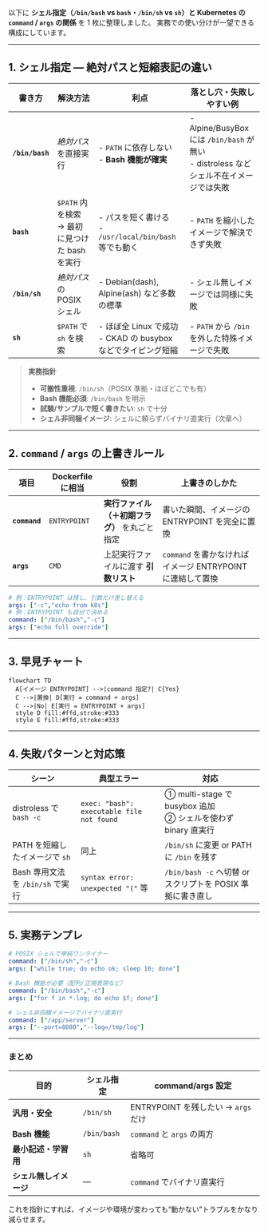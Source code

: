 以下に **シェル指定（`/bin/bash` vs `bash`・`/bin/sh` vs `sh`）と
Kubernetes の `command` / `args` の関係** を 1 枚に整理しました。
実務での使い分けが一望できる構成にしています。

---

## 1. シェル指定 — 絶対パスと短縮表記の違い

| 書き方             | 解決方法                            | 利点                                             | 落とし穴・失敗しやすい例                                                        |
| --------------- | ------------------------------- | ---------------------------------------------- | ------------------------------------------------------------------- |
| **`/bin/bash`** | *絶対パス* を直接実行                    | - `PATH` に依存しない<br>- **Bash 機能が確実**            | - Alpine/BusyBox には `/bin/bash` が無い<br>- distroless などシェル不在イメージでは失敗 |
| **`bash`**      | `$PATH` 内を検索 → 最初に見つけた bash を実行 | - パスを短く書ける<br>- `/usr/local/bin/bash` 等でも動く    | - `PATH` を縮小したイメージで解決できず失敗                                          |
| **`/bin/sh`**   | *絶対パス* の POSIX シェル              | - Debian(dash), Alpine(ash) など多数の標準            | - シェル無しイメージでは同様に失敗                                                  |
| **`sh`**        | `$PATH` で `sh` を検索              | - ほぼ全 Linux で成功<br>- CKAD の busybox などでタイピング短縮 | - `PATH` から `/bin` を外した特殊イメージで失敗                                    |

> **実務指針**
>
> * **可搬性重視**: `/bin/sh`（POSIX 準拠・ほぼどこでも有）
> * **Bash 機能必須**: `/bin/bash` を明示
> * **試験/サンプルで短く書きたい**: `sh` で十分
> * **シェル非同梱イメージ**: シェルに頼らずバイナリ直実行（次章へ）

---

## 2. `command` / `args` の上書きルール

| 項目            | Dockerfile に相当 | 役割                        | 上書きのしかた                                  |
| ------------- | -------------- | ------------------------- | ---------------------------------------- |
| **`command`** | `ENTRYPOINT`   | **実行ファイル（＋初期フラグ）** を丸ごと指定 | 書いた瞬間、イメージの ENTRYPOINT を完全に置換            |
| **`args`**    | `CMD`          | 上記実行ファイルに渡す **引数リスト**     | `command` を書かなければイメージ ENTRYPOINT に連結して置換 |

```yaml
# 例：ENTRYPOINT は残し、引数だけ差し替える
args: ["-c","echo from k8s"]
# 例：ENTRYPOINT も自分で決める
command: ["/bin/bash","-c"]
args: ["echo full override"]
```

---

## 3. 早見チャート

```mermaid
flowchart TD
  A[イメージ ENTRYPOINT] -->|command 指定?| C{Yes}
  C -->|置換| D[実行 = command + args]
  C -->|No| E[実行 = ENTRYPOINT + args]
  style D fill:#ffd,stroke:#333
  style E fill:#ffd,stroke:#333
```

---

## 4. 失敗パターンと対応策

| シーン                      | 典型エラー                                     | 対応                                                 |
| ------------------------ | ----------------------------------------- | -------------------------------------------------- |
| distroless で `bash -c`   | `exec: "bash": executable file not found` | ① multi-stage で busybox 追加<br>② シェルを使わず binary 直実行 |
| PATH を短縮したイメージで `sh`     | 同上                                        | `/bin/sh` に変更 or PATH に `/bin` を残す                 |
| Bash 専用文法を `/bin/sh` で実行 | `syntax error: unexpected "("` 等          | `/bin/bash -c` へ切替 or スクリプトを POSIX 準拠に書き直し         |

---

## 5. 実務テンプレ

```yaml
# POSIX シェルで単純ワンライナー
command: ["/bin/sh","-c"]
args: ["while true; do echo ok; sleep 10; done"]

# Bash 機能が必要（配列/正規表現など）
command: ["/bin/bash","-c"]
args: ["for f in *.log; do echo $f; done"]

# シェル非同梱イメージでバイナリ直実行
command: ["/app/server"]
args: ["--port=8080","--log=/tmp/log"]
```

---

### まとめ

| 目的            | シェル指定       | command/args 設定              |
| ------------- | ----------- | ---------------------------- |
| **汎用・安全**     | `/bin/sh`   | ENTRYPOINT を残したい → `args` だけ |
| **Bash 機能**   | `/bin/bash` | `command` と `args` の両方       |
| **最小記述・学習用**  | `sh`        | 省略可                          |
| **シェル無しイメージ** | ―           | `command` でバイナリ直実行           |

これを指針にすれば、イメージや環境が変わっても“動かない”トラブルをかなり減らせます。
